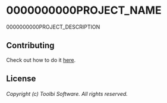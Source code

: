 # 0000000000PROJECT_NAME

0000000000PROJECT_DESCRIPTION

<!-- ## Project -->

<!-- Check out the [PROJECT](https://github.com/toolbisoftware/__________REPOSITORY_NAME/blob/main/PROJECT.md) file in the project root. -->

## Contributing

Check out how to do it [here](https://github.com/toolbisoftware/__________REPOSITORY_NAME/blob/main/CONTRIBUTING.md).

## License

<!-- This project is licensed under the [Apache-2.0](https://github.com/toolbisoftware/__________REPOSITORY_NAME/blob/main/LICENSE) license. -->
<!-- This project is licensed under the [CC0-1.0](https://github.com/toolbisoftware/__________REPOSITORY_NAME/blob/main/LICENSE) license. -->
<!-- This project is licensed under the [GPL-2.0-only](https://github.com/toolbisoftware/__________REPOSITORY_NAME/blob/main/LICENSE) license. -->
<!-- This project is licensed under the [GPL-3.0-only](https://github.com/toolbisoftware/__________REPOSITORY_NAME/blob/main/LICENSE) license. -->
<!-- This project is licensed under the [MIT](https://github.com/toolbisoftware/__________REPOSITORY_NAME/blob/main/LICENSE) license. -->

###### Copyright (c) Toolbi Software. All rights reserved.
